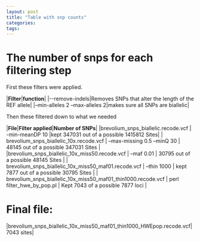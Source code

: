 ```yaml
---
layout: post
title: "Table with snp counts"
categories: 
tags: 
---
```


# The number of snps for each filtering step

First these filters were applied.


|**Filter**|**function**|
|--remove-indels|Removes SNPs that alter the length of the REF allele|
|–min-alleles 2 –max-alleles 2|makes sure all SNPs are biallelic|

Then these filtered down to what we needed


|**File**|**Filter applied**|**Number of  SNPs**|
|brevolium_snps_biallelic.recode.vcf | -min-meanDP 10 |kept 347031 out of a possible 1415812 Sites|
| brevolium_snps_biallelic_10x.recode.vcf | –max-missing 0.5 –minQ 30 | 48145 out of a possible 347031 Sites |
|brevolium_snps_biallelic_10x_miss50.recode.vcf | –maf 0.01 | 30795 out of a possible 48145 Sites |
| brevolium_snps_biallelic_10x_miss50_maf01.recode.vcf | –thin 1000 | kept 7877 out of a possible 30795 Sites |
| brevolium_snps_biallelic_10x_miss50_maf01_thin1000.recode.vcf | perl filter_hwe_by_pop.pl | Kept 7043 of a possible 7877 loci |



# Final file:

|brevolium_snps_biallelic_10x_miss50_maf01_thin1000_HWEpop.recode.vcf| 7043 sites|